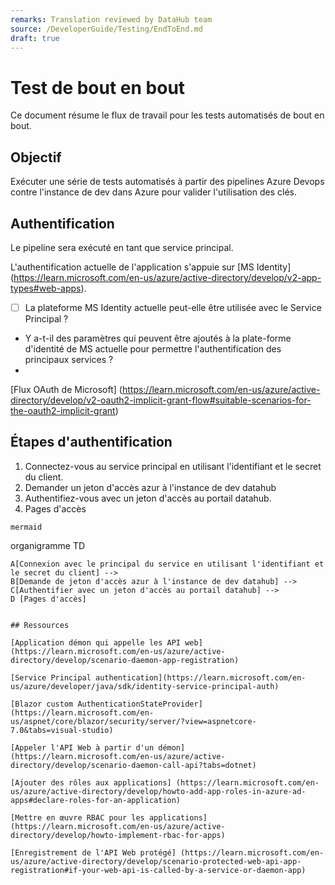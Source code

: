 ```yaml
---
remarks: Translation reviewed by DataHub team
source: /DeveloperGuide/Testing/EndToEnd.md
draft: true
---
```


# Test de bout en bout

Ce document résume le flux de travail pour les tests automatisés de bout en bout.

## Objectif

Exécuter une série de tests automatisés à partir des pipelines Azure Devops contre l'instance de dev dans Azure pour valider l'utilisation des clés.

## Authentification

Le pipeline sera exécuté en tant que service principal.

L'authentification actuelle de l'application s'appuie sur [MS Identity] (https://learn.microsoft.com/en-us/azure/active-directory/develop/v2-app-types#web-apps).

- [ ] La plateforme MS Identity actuelle peut-elle être utilisée avec le Service Principal ?
- Y a-t-il des paramètres qui peuvent être ajoutés à la plate-forme d'identité de MS actuelle pour permettre l'authentification des principaux services ?
-

[Flux OAuth de Microsoft] (https://learn.microsoft.com/en-us/azure/active-directory/develop/v2-oauth2-implicit-grant-flow#suitable-scenarios-for-the-oauth2-implicit-grant)

## Étapes d'authentification

1. Connectez-vous au service principal en utilisant l'identifiant et le secret du client.
1. Demander un jeton d'accès azur à l'instance de dev datahub
1. Authentifiez-vous avec un jeton d'accès au portail datahub.
1. Pages d'accès

``mermaid``

organigramme TD

    A[Connexion avec le principal du service en utilisant l'identifiant et le secret du client] -->
    B[Demande de jeton d'accès azur à l'instance de dev datahub] -->
    C[Authentifier avec un jeton d'accès au portail datahub] -->
    D [Pages d'accès]

```

## Ressources

[Application démon qui appelle les API web] (https://learn.microsoft.com/en-us/azure/active-directory/develop/scenario-daemon-app-registration)

[Service Principal authentication](https://learn.microsoft.com/en-us/azure/developer/java/sdk/identity-service-principal-auth)

[Blazor custom AuthenticationStateProvider](https://learn.microsoft.com/en-us/aspnet/core/blazor/security/server/?view=aspnetcore-7.0&tabs=visual-studio)

[Appeler l'API Web à partir d'un démon] (https://learn.microsoft.com/en-us/azure/active-directory/develop/scenario-daemon-call-api?tabs=dotnet)

[Ajouter des rôles aux applications] (https://learn.microsoft.com/en-us/azure/active-directory/develop/howto-add-app-roles-in-azure-ad-apps#declare-roles-for-an-application)

[Mettre en œuvre RBAC pour les applications] (https://learn.microsoft.com/en-us/azure/active-directory/develop/howto-implement-rbac-for-apps)

[Enregistrement de l'API Web protégé] (https://learn.microsoft.com/en-us/azure/active-directory/develop/scenario-protected-web-api-app-registration#if-your-web-api-is-called-by-a-service-or-daemon-app)
